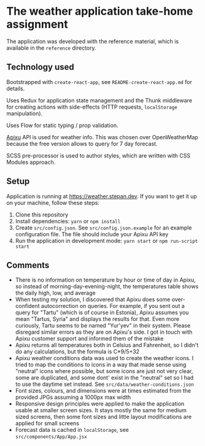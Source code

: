 # The weather application take-home assignment

The application was developed with the reference material, which is available in the `reference` directory.

## Technology used

Bootstrapped with `create-react-app`, see `README-create-react-app.md` for details.

Uses Redux for application state management and the Thunk middleware for creating actions with side-effects (HTTP requests, `localStorage` manipulation).

Uses Flow for static typing / prop validation.

[Apixu](https://www.apixu.com/) API is used for weather info. This was chosen over OpenWeatherMap because the free version allows to query for 7 day forecast.

SCSS pre-processor is used to author styles, which are written with CSS Modules approach.

## Setup

Application is running at https://weather.stepan.dev. If you want to get it up on your machine, follow these steps:

1. Clone this repository
2. Install dependencies: `yarn` or `npm install`
3. Create `src/config.json`. See `src/config.json.example` for an example configuration file. The file should include your Apixu API key
4. Run the application in development mode: `yarn start` or `npm run-script start`

## Comments

- There is no information on temperature by hour or time of day in Apixu, so instead of morning-day-evening-night, the temperatures table shows the daily high, low, and average
- When testing my solution, I discovered that Apixu does some over-confident autocorrection on queries. For example, if you sent out a query for "Tartu" (which is of course in Estonia), Apixu assumes you mean "Tartus, Syria" and displays the results for that. Even more curiously, Tartu seems to be named "Yur'yev" in their system. Please disregard similar errors as they are on Apixu's side. I got in touch with Apixu customer support and informed them of the mistake
- Apixu returns all temperatures both in Celsius and Fahrenheit, so I didn't do any calculations, but the formula is C*9/5+32
- Apixu weather conditions data was used to create the weather icons. I tried to map the conditions to icons in a way that made sense using "neutral" icons where possible, but some icons are just not very clear, some are duplicated, and some dont' exist in the "neutral" set so I had to use the daytime set instead. See `src/data/weather-conditions.json`
- Font sizes, colours, and dimensions were at times estimated from the provided JPGs assuming a 1000px max width
- Responsive design principles were applied to make the application usable at smaller screen sizes. It stays mostly the same for medium sized screens, then some font sizes and little layout modifications are applied for small screens
- Forecast data is cached in `localStorage`, see `src/components/App/App.jsx`
